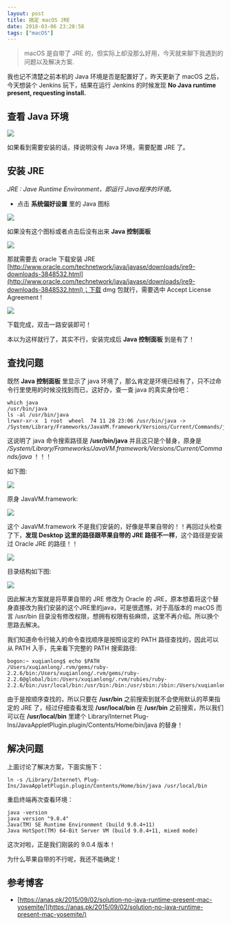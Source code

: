 ```yaml
---
layout: post
title: 搞定 macOS JRE
date: 2018-03-06 23:28:58
tags: ["macOS"]
---
```


> macOS 是自带了 JRE 的，但实际上却没那么好用，今天就来聊下我遇到的问题以及解决方案.

我也记不清楚之前本机的 Java 环境是否是配置好了，昨天更新了 macOS 之后，今天想装个 Jenkins 玩下，结果在运行 Jenkins 的时候发现 **No Java runtime present, requesting install.**

## 查看 Java 环境

![](/images/201803/0.png)

如果看到需要安装的话，择说明没有 Java 环境，需要配置 JRE 了。

<!--more-->

## 安装 JRE

*JRE : Jave Runtime Environment，即运行 Java程序的环境。*

- 点击 **系统偏好设置** 里的 Java 图标

![](/images/201803/1.png)

如果没有这个图标或者点击后没有出来 **Java 控制面板**

![](/images/201803/2.png)

那就需要去 oracle 下载安装 JRE [http://www.oracle.com/technetwork/java/javase/downloads/jre9-downloads-3848532.html](http://www.oracle.com/technetwork/java/javase/downloads/jre9-downloads-3848532.html)；下载 dmg 包就行，需要选中 Accept License Agreement !

![](/images/201803/3.png)

下载完成，双击一路安装即可！

本以为这样就行了，其实不行，安装完成后 **Java 控制面板** 到是有了！

## 查找问题

既然 **Java 控制面板** 里显示了 java 环境了，那么肯定是环境已经有了，只不过命令行里使用的时候没找到而已，这好办，查一查 java 的真实身份吧：

```shell
which java
/usr/bin/java
ls -al /usr/bin/java
lrwxr-xr-x  1 root  wheel  74 11 28 23:06 /usr/bin/java -> /System/Library/Frameworks/JavaVM.framework/Versions/Current/Commands/java
```

这说明了 java 命令搜索路径是 **/usr/bin/java** 并且这只是个替身，原身是 */System/Library/Frameworks/JavaVM.framework/Versions/Current/Commands/java* ！！！

如下图:

![](/images/201803/4.png)

原身 JavaVM.framework:

![](/images/201803/6.png)

这个 JavaVM.framework 不是我们安装的，好像是苹果自带的！！再回过头检查了下，**发现 Desktop 这里的路径跟苹果自带的 JRE 路径不一样**，这个路径是安装过 Oracle JRE 的路径！！

![](/images/201803/7.png)

目录结构如下图:

![](/images/201803/5.png)

因此解决方案就是将苹果自带的 JRE 修改为 Oracle 的 JRE，原本想着将这个替身直接改为我们安装的这个JRE里的java，可是很遗憾，对于高版本的 macOS 而言 /usr/bin 目录没有修改权限，想拥有权限有些麻烦，这里不再介绍。所以换个思路去解决。

我们知道命令行输入的命令查找顺序是按照设定的 PATH 路径查找的，因此可以从 PATH 入手，先来看下完整的 PATH 搜索路径:

```shell
bogon:~ xuqianlong$ echo $PATH
/Users/xuqianlong/.rvm/gems/ruby-2.2.6/bin:/Users/xuqianlong/.rvm/gems/ruby-2.2.6@global/bin:/Users/xuqianlong/.rvm/rubies/ruby-2.2.6/bin:/usr/local/bin:/usr/bin:/bin:/usr/sbin:/sbin:/Users/xuqianlong/.rvm/bin:/usr/local/ssl
```
由于是按顺序查找的，所以只要在 **/usr/bin** 之前搜索到就不会使用默认的苹果指定的 JRE 了，经过仔细查看发现 **/usr/local/bin** 在 **/usr/bin** 之前搜索，所以我们可以在 **/usr/local/bin** 里建个 Library/Internet Plug-Ins/JavaAppletPlugin.plugin/Contents/Home/bin/java 的替身！

## 解决问题

上面讨论了解决方案，下面实施下：

```
ln -s /Library/Internet\ Plug-Ins/JavaAppletPlugin.plugin/Contents/Home/bin/java /usr/local/bin
```

重启终端再次查看环境：

```
java -version
java version "9.0.4"
Java(TM) SE Runtime Environment (build 9.0.4+11)
Java HotSpot(TM) 64-Bit Server VM (build 9.0.4+11, mixed mode)
```

这次对啦，正是我们刚装的 9.0.4 版本！

为什么苹果自带的不行呢，我还不能确定！

## 参考博客

- [https://anas.pk/2015/09/02/solution-no-java-runtime-present-mac-yosemite/](https://anas.pk/2015/09/02/solution-no-java-runtime-present-mac-yosemite/)